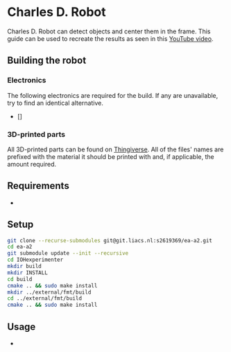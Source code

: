 # Charles D. Robot
Charles D. Robot can detect objects and center them in the frame. This guide can be used to recreate the results as seen in this [YouTube video](https://youtu.be/6JhAzuDE4sk).

## Building the robot
### Electronics
The following electronics are required for the build. If any are unavailable, try to find an identical alternative.
- []

### 3D-printed parts
All 3D-printed parts can be found on [Thingiverse](https://www.thingiverse.com/thing:5167214). All of the files' names are prefixed with the material it should be printed with and, if applicable, the amount required.

## Requirements
- 

## Setup
```bash
git clone --recurse-submodules git@git.liacs.nl:s2619369/ea-a2.git
cd ea-a2
git submodule update --init --recursive
cd IOHexperimenter
mkdir build
mkdir INSTALL
cd build
cmake .. && sudo make install
mkdir ../external/fmt/build
cd ../external/fmt/build
cmake .. && sudo make install
```

## Usage
- 
